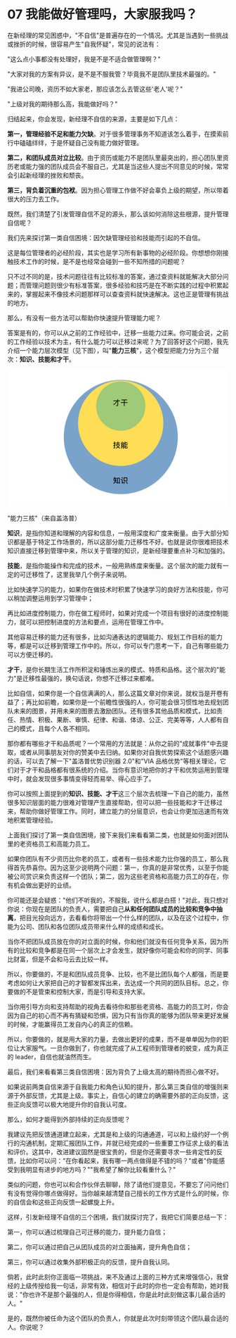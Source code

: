 # 07 我能做好管理吗，大家服我吗？

在新经理的常见困惑中，"不自信"是普遍存在的一个情况。尤其是当遇到一些挑战或挫折的时候，很容易产生"自我怀疑"，常见的说法有：

"这么点小事都没有处理好，我是不是不适合做管理啊？"

"大家对我的方案有异议，是不是不服我管？毕竟我不是团队里技术最强的。"

"我进公司晚，资历不如大家老，那应该怎么去管这些'老人'呢？"

"上级对我的期待那么高，我能做好吗？"

归结起来，你会发现，新经理不自信的来源，主要是如下几点：

**第一，管理经验不足和能力欠缺**。对于很多管理事务不知道该怎么着手，在摸索前行中磕磕绊绊，于是怀疑自己没有能力做好管理。

**第二，和团队成员对立比较**。由于资历或能力不是团队里最突出的，担心团队里资历老或能力强的团队成员会不服自己，尤其是当这些人提出不同意见的时候，常常会引起新经理的挫败和颓丧。

**第三，背负着沉重的包袱**。因为担心管理工作做不好会辜负上级的期望，所以带着很大的压力去工作。

既然，我们清楚了引发管理自信不足的源头，那么该如何消除这些根源，提升管理自信呢？

我们先来探讨第一类自信困境：因欠缺管理经验和技能而引起的不自信。

这是每位管理者的必经阶段，其实也是学习所有新事物的必经阶段。你想想你刚接触技术工作的时候，是不是也经常会碰到一些不知所措的问题呢？

只不过不同的是，技术问题往往有比较标准的答案，通过查资料就能解决大部分问题；而管理问题则很少有标准答案，很多经验和技巧是在不断实践的过程中积累起来的，掌握起来不像技术问题那样可以查查资料就快速解决。这也正是管理有挑战的地方。

那么，有没有一些方法可以帮助你快速提升管理能力呢？

答案是有的，你可以从之前的工作经验中，迁移一些能力过来。你可能会说，之前的工作经验以技术为主，有什么能力可以迁移过来呢？为了回答好这个问题，我先介绍一个能力层次模型（见下图），叫"**能力三核**"，这个模型把能力分为三个层次：**知识、技能和才干**。

![](assets/cd2b601517d3598b9248ddf7f1458c40-20221009224218-4s5bkkd.jpg)

"能力三核"（来自盖洛普）

**知识**，是指你知道和理解的内容和信息，一般用深度和广度来衡量。由于大部分知识都是基于特定工作场景的，所以这部分能力迁移性不好。也就是说你很难把技术知识直接迁移到管理中来，所以关于管理的知识，是新经理要重点补习和加强的。

**技能**，是指你能操作和完成的技术，一般用熟练度来衡量。这个层次的能力就有一定的可迁移性了，这里我举几个例子来说明。

比如快速学习的能力，如果你在做技术时积累了快速学习的良好方法和技能，你可以稍加调整运用到学习管理中；

再比如进度控制能力，你在做工程师时，如果对完成一个项目有很好的进度控制能力，就可以把控制进度的方法和要点，运用在管理工作中。

其他容易迁移的能力还有很多，比如沟通表达的逻辑能力、规划工作目标的能力等，都是可以迁移到管理工作中的。所以，你可以专门思考一下，自己有哪些能力可以方便迁移的。

**才干**，是你长期生活工作所积淀和锤炼出来的模式、特质和品格。这个层次的"能力"是迁移性最强的，换句话说，你想不迁移过来都难。

比如自信，如果你是一个自信满满的人，那么这篇文章对你来说，就权当是开卷有益了；再比如前瞻，如果你是一个前瞻性很强的人，你可能会很习惯性地去规划团队未来的图景，并用未来的图景去激励团队。还有很多其他品质和模式，比如责任、热情、积极、果断、审慎、纪律、和谐、体谅、公正、完美等等，人人都有自己的模式，且每个人各不相同。

那你都有哪些才干和品质呢？一个常用的方法就是：从你之前的"成就事件"中去提取，或者从同事朋友对你的赞美中去归纳。如果你对自我优势探索这个话题感兴趣的话，可以去了解一下"盖洛普优势识别器
2.0"和"VIA
品格优势"等相关理论，它们对于才干和品格都有很系统的介绍。当你有意识地把你的才干和优势运用到管理中时，就会发现很多事情变得轻而易举、得心应手了。

你可以按照上面提到的**知识、技能、才干**这三个层次去梳理一下自己的能力，虽然很多知识层面的能力很难对管理产生直接帮助，但可以把一些技能和才干迁移过来，帮助你做好管理工作。同时，建立能力的分层意识，也会让你更加迅速而有效地积累管理经验。

上面我们探讨了第一类自信困境，接下来我们来看看第二类，也就是如何面对团队里的老资格员工和高能力员工。

如果你团队有不少资历比你老的员工，或者有一些技术能力比你强的员工，那么我得首先恭喜你。因为这至少说明两个问题：第一，你真的是非常优秀，以至于你能被公司赏识来负责这样一个团队；第二，因为这些老资格和高能力员工的存在，你有机会做出更好的业绩。

你可能还是会疑惑："他们不听我的，不服我，说什么都是白搭！"对此，我只想对你说：你现在是团队的负责人，需要把自己**从和任何团队成员的比较和竞争中抽离**，把目光投向远方，去看看你将带出一个什么样的团队，以及在这个过程中，你能为公司、团队和各位团队成员带来什么样的成绩和成长。

当你不把团队成员放在你的对立面的时候，你和他们就没有任何竞争关系，因为所有的比较和竞争都是在同一个层次上才会发生，就好像你可能会和你的同学、同事比财富，但是不会和马云去比较一样。

所以，你要做的，不是和团队成员竞争、比较，也不是比团队每个人都强，而是要考虑如何让大家把自己的才智都发挥出来，去达成一个共同的团队目标。总之，你要做的不是管束和控制大家，而是引导和支持大家。

当你用引导方向和支持帮助的视角去看待你和那些老资格、高能力的员工时，你会因为自己的初心而不再有猜疑和恐惧，因为只有当你真的能够为团队带来更好发展的时候，才能赢得员工发自内心的真正的信赖。

所以，你要做的，就是用大家的力量，去做出更好的成果，而不是单单因为你的职位让大家服气。一旦你做到了，你也就完成了从工程师到管理者的蜕变，成为真正的
leader，自信也就油然而生。

最后，我们来看看第三类自信困境：因为背负了上级太高的期待而担心做不好。

如果说前两类自信来源于自我能力和角色认知的提升，那么第三类自信的增强则来源于外部反馈，尤其是上级。事实上，自信心的建立的确需要外部的正向反馈，这些正向反馈可以极大地提升你的自我认可度。

那么，如何才能得到外部持续的正向反馈呢？

我建议先把反馈通道建立起来，尤其是和上级的沟通通道，可以和上级约好一个例行的沟通机制，定期汇报团队工作，并就已经完成的一些重要工作征求上级的看法和评价。这其中，改进建议固然是很宝贵的，但是你还需要寻求一些肯定性的反馈，比如你可以问："在你看起来，我有哪一两点做得是不错的吗？"或者"你能感受到我明显有进步的地方吗？""我希望了解你比较看重什么？"

类似的问题，你也可以和合作伙伴去聊聊，除了请他们提意见，不要忘了问问他们有没有觉得你哪点做得好。当你越来越清楚自己擅长的工作方式是什么的时候，你的自信会和这些正向反馈一起螺旋上升。

这样，引发新经理不自信的三个困境，我们就探讨完了，我把它们简要总结一下：

第一，你可以通过梳理自己可迁移的能力，提升能力自信；

第二，你可以通过把自己从团队成员的对立面抽离，提升角色自信；

第三，你可以通过收集外部积极正向的反馈，提升自我认同。

倘若，此时此刻你正面临一项挑战，来不及通过上面的三种方式来增强信心，我曾经的上级传授给我一句话，非常有效，相信对于此时的你也一定会有帮助，她对我说："你也许不是那个最强的人，但是你得相信，你是此时此刻做这事儿最合适的人。"

是的，既然你被任命为这个团队的负责人，你就是此次时刻带领这个团队最合适的人。你说呢？
